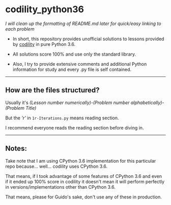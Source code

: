 # codility_python36

*I will clean up the formatting of README.md later for quick/easy linking to each problem*

* In short, this repository provides unofficial solutions to lessons provided by [codility](https://app.codility.com/programmers/lessons) in pure Python 3.6.

* All solutions score 100% and use only the standard library.

* Also, I try to provide extensive comments and additional Python information for study and every .py file is self contained.

---

## How are the files structured?

Usually it's *(Lesson number numerically)*-*(Problem number alphabetically)*-*(Problem Title)*

But the *'r'* in `1r-Iterations.py` means reading section.

I recommend everyone reads the reading section before diving in.

---

## Notes:

Take note that I am using CPython 3.6 implementation for this particular repo
because... well... codility uses CPython 3.6.

That means, if I took advantage of some features of CPython 3.6 and
even if it ended up 100% score in codility it doesn't mean it will perform
perfectly in versions/implementations other than CPython 3.6.

That means, please for Guido's sake, don't use any of these in production.
